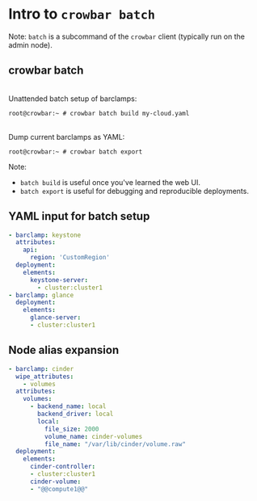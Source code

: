 <!-- .slide: data-state="section-break" id="crowbar-batch" data-timing="20" -->
# Intro to `crowbar batch`

Note:
`batch` is a subcommand of the `crowbar` client (typically
run on the admin node).


<!-- .slide: data-state="normal" id="batch-intro" data-menu-title="crowbar batch" data-timing="60" -->
## crowbar batch

<br/>
Unattended batch setup of barclamps:

```
root@crowbar:~ # crowbar batch build my-cloud.yaml
```

<br/>
Dump current barclamps as YAML:

```
root@crowbar:~ # crowbar batch export
```

Note:
- `batch build` is useful once you've learned the web UI.
- `batch export` is useful for debugging and reproducible deployments.


<!-- .slide: data-state="normal" id="batch-YAML" data-menu-title="Batch YAML" data-timing="120" -->
## YAML input for batch setup

```yaml
- barclamp: keystone
  attributes:
    api:
      region: 'CustomRegion'
  deployment:
    elements:
      keystone-server:
        - cluster:cluster1
- barclamp: glance
  deployment:
    elements:
      glance-server:
      - cluster:cluster1
```


<!-- .slide: data-state="normal" id="batch-aliases" data-menu-title="Alias expansion" data-timing="120" -->
## Node alias expansion

```yaml
- barclamp: cinder
  wipe_attributes:
    - volumes
  attributes:
    volumes:
      - backend_name: local
        backend_driver: local
        local:
          file_size: 2000
          volume_name: cinder-volumes
          file_name: "/var/lib/cinder/volume.raw"
  deployment:
    elements:
      cinder-controller:
      - cluster:cluster1
      cinder-volume:
      - "@@compute1@@"
```
